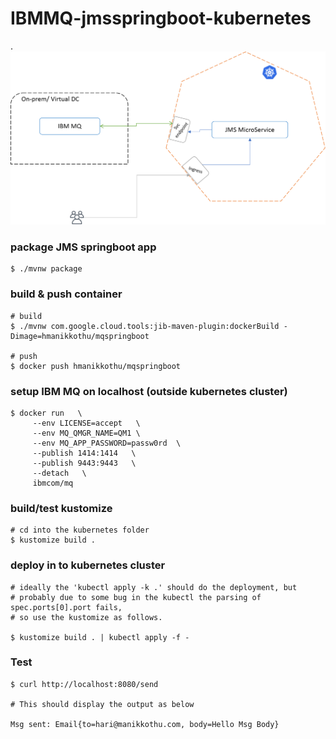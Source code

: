 # IBMMQ-jmsspringboot-kubernetes
.
<img src="/Picture1.png"  width="700">
### package JMS springboot app
```
$ ./mvnw package
```

### build & push container
```
# build
$ ./mvnw com.google.cloud.tools:jib-maven-plugin:dockerBuild -Dimage=hmanikkothu/mqspringboot

# push
$ docker push hmanikkothu/mqspringboot
```

### setup IBM MQ on localhost (outside kubernetes cluster)
```
$ docker run   \
     --env LICENSE=accept   \
     --env MQ_QMGR_NAME=QM1 \
     --env MQ_APP_PASSWORD=passw0rd  \
     --publish 1414:1414   \
     --publish 9443:9443   \
     --detach   \
     ibmcom/mq
```

### build/test kustomize
```
# cd into the kubernetes folder
$ kustomize build .
```

### deploy in to kubernetes cluster
```
# ideally the 'kubectl apply -k .' should do the deployment, but 
# probably due to some bug in the kubectl the parsing of spec.ports[0].port fails, 
# so use the kustomize as follows.

$ kustomize build . | kubectl apply -f - 
```

### Test
```
$ curl http://localhost:8080/send

# This should display the output as below 

Msg sent: Email{to=hari@manikkothu.com, body=Hello Msg Body}

```
